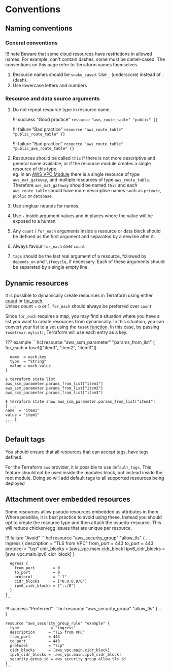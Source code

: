 # Conventions

## Naming conventions

### General conventions

!!! note
    Beware that some cloud resources have restrictions in allowed names. For example, can't contain dashes, some must be camel-cased. The conventions on this page refer to Terraform names themselves.

1. Resource names should be `snake_cased`. Use `_` (underscore) instead of `-` (dash).
2. Use lowercase letters and numbers

### Resource and data source arguments
1. Do not repeat resource type in resource name.

    !!! success "Good practice"
        ```resource "aws_route_table" "public" {}```
    
    !!! failure "Bad practice"
        ```resource "aws_route_table" "public_route_table" {}```
    
    !!! failure "Bad practice"
        ```resource "aws_route_table" "public_aws_route_table" {}```

2. Resources should be called `this` if there is not more descriptive and general name available, or if the resource module creates a single resource of this type. <br>
   eg. in an [AWS VPC Module](https://registry.terraform.io/modules/terraform-aws-modules/vpc/aws/3.14.0) there is a single resource of type `aws_nat_gateway`, and multiple resources of type `aws_route_table`. Therefore `aws_nat_gateway` should be named `this` and each `aws_route_table` should have more descriptive names such as `private`, `public` or `database`.
3. Use singluar nounds for names.
4. Use `-` inside argument values and in places where the value will be exposed to a human
5. Any `count` / `for_each` arguments inside a resource or data block should be defined as the first argument and separated by a newline after it.
6. Always favour `for_each` over `count`
7. `tags` should be the last real argument of a resource, followed by `depends_on` and `lifecycle`, if necessary. Each of these arguments should be separated by a single empty line.

## Dynamic resources
It is possible to dynamically create resources in Terraform using either [count](https://www.terraform.io/language/meta-arguments/count#the-count-meta-argument) or [for_each](https://www.terraform.io/language/meta-arguments/for_each).<br>
Unless count = o or 1, `for_each` should always be preferred over `count`

Since `for_each` requires a map, you may find a situation where you have a list you want to create resources from dynamically. In this situation, you can convert your list to a set using the `toset` [function](https://www.terraform.io/language/functions/toset). In this case, by passing `toset(var.mylist)`, Terraform will use each entry as a key.

??? example
    ```hcl
    resource "aws_ssm_parameter" "params_from_list" {
      for_each = toset(["item1", "item2", "item3"])

      name  = each.key
      type  = "String"
      value = each.value
    }

    $ terraform state list
    aws_ssm_parameter.params_from_list["item1"]
    aws_ssm_parameter.params_from_list["item2"]
    aws_ssm_parameter.params_from_list["item3"]

    $ terraform state show aws_ssm_parameter.params_from_list["item1"]
    { ...
    name  = "item1"
    value = "item1"
    ... }
    ```

## Default tags

You should ensure that all resources that can accept tags, have tags defined.

For the Terraform `aws` provider, it is possible to use `default_tags`. This feature should not be used inside the modules block, but instead inside the root module. Doing so will add default tags to all supported resources being deployed

## Attachment over embedded resources

Some resources allow pseudo resources embedded as attributes in them. Where possible, it is best practice to avoid using these. Instead you should opt to create the resource type and then attach the psuedo-resource. This will reduce chicken/egg issues that are unique per resource. 

!!! failure "Avoid"
    ```hcl
    resource "aws_security_group" "allow_tls" {
      ...
      ingress {
        description      = "TLS from VPC"
        from_port        = 443
        to_port          = 443
        protocol         = "tcp"
        cidr_blocks      = [aws_vpc.main.cidr_block]
        ipv6_cidr_blocks = [aws_vpc.main.ipv6_cidr_block]
      }

      egress {
        from_port        = 0
        to_port          = 0
        protocol         = "-1"
        cidr_blocks      = ["0.0.0.0/0"]
        ipv6_cidr_blocks = ["::/0"]
      }
    }
    ```

!!! success "Preferred"
    ```hcl
    resource "aws_security_group" "allow_tls" {
      ...
    }

    resource "aws_security_group_rule" "example" {
      type              = "ingress"
      description      = "TLS from VPC"
      from_port        = 443
      to_port          = 443
      protocol         = "tcp"
      cidr_blocks      = [aws_vpc.main.cidr_block]
      ipv6_cidr_blocks = [aws_vpc.main.ipv6_cidr_block]
      security_group_id = aws_security_group.allow_tls.id
    }
    ```